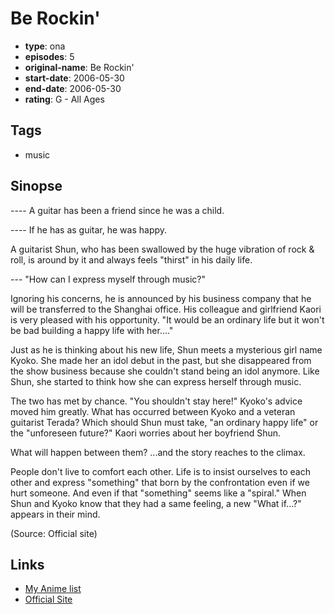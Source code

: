 # Be Rockin'

-   **type**: ona
-   **episodes**: 5
-   **original-name**: Be Rockin'
-   **start-date**: 2006-05-30
-   **end-date**: 2006-05-30
-   **rating**: G - All Ages

## Tags

-   music

## Sinopse

---- A guitar has been a friend since he was a child.

---- If he has as guitar, he was happy.

A guitarist Shun, who has been swallowed by the huge vibration of rock & roll, is around by it and always feels "thirst" in his daily life.

--- "How can I express myself through music?"

Ignoring his concerns, he is announced by his business company that he will be transferred to the Shanghai office. His colleague and girlfriend Kaori is very pleased with his opportunity. "It would be an ordinary life but it won't be bad building a happy life with her...."

Just as he is thinking about his new life, Shun meets a mysterious girl name Kyoko. She made her an idol debut in the past, but she disappeared from the show business because she couldn't stand being an idol anymore. Like Shun, she started to think how she can express herself through music.

The two has met by chance. "You shouldn't stay here!" Kyoko's advice moved him greatly. What has occurred between Kyoko and a veteran guitarist Terada? Which should Shun must take, "an ordinary happy life" or the "unforeseen future?" Kaori worries about her boyfriend Shun.

What will happen between them? ...and the story reaches to the climax.

People don't live to comfort each other. Life is to insist ourselves to each other and express "something" that born by the confrontation even if we hurt someone. And even if that "something" seems like a "spiral." When Shun and Kyoko know that they had a same feeling, a new "What if...?" appears in their mind.

(Source: Official site)

## Links

-   [My Anime list](https://myanimelist.net/anime/39037/Be_Rockin)
-   [Official Site](http://www.anon.jp/berockin/eng/index.html)
